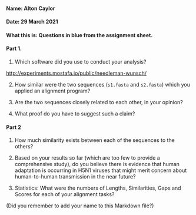 #### Name: Alton Caylor
#### Date: 29 March 2021
#### What this is: Questions in blue from the assignment sheet.

#### Part 1.


 1. Which software did you use to conduct your analysis?

http://experiments.mostafa.io/public/needleman-wunsch/

 2. How similar were the two sequences (`s1.fasta` and `s2.fasta`) which you applied an alignment program?

 


 3. Are the two sequences closely related to each other, in your opinion?

 


 4. What proof do you have to suggest such a claim?


 




#### Part 2
 1. How much similarity exists between each of the sequences to the others?




 2. Based on your results so far (which are too few to provide a comprehensive study), do you believe there is evidence that human adaptation is occurring in H5N1 viruses that might merit concern about human-to-human transmission in the near future?




 3. Statistics: What were the numbers of Lengths, Similarities, Gaps and Scores for each of your alignment tasks?







(Did you remember to add your name to this Markdown file?)
